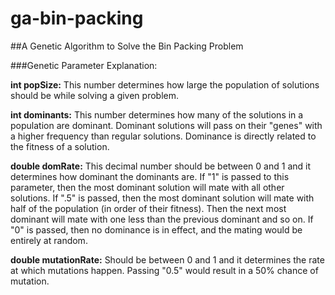 # ga-bin-packing
##A Genetic Algorithm to Solve the Bin Packing Problem

###Genetic Parameter Explanation:

  __int popSize:__ This number determines how large the population of solutions should be while solving a given problem.
  
  __int dominants:__ This number determines how many of the solutions in a population are dominant. 
    Dominant solutions will pass on their "genes" with a higher frequency than regular solutions. 
    Dominance is directly related to the fitness of a solution.
    
  __double domRate:__ This decimal number should be between 0 and 1 and it determines how dominant the dominants are. 
    If "1" is passed to this parameter, then the most dominant solution will mate with all other solutions. 
    If ".5" is passed, then the most dominant solution will mate with half of the population (in order of their fitness). Then the next most dominant will mate with one less than the previous dominant and so on.
    If "0" is passed, then no dominance is in effect, and the mating would be entirely at random.
    
  __double mutationRate:__ Should be between 0 and 1 and it determines the rate at which mutations happen. 
    Passing "0.5" would result in a 50% chance of mutation.
